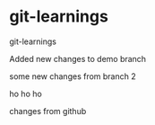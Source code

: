 # git-learnings
git-learnings

Added new changes to demo branch

some new changes from branch 2


ho ho ho

changes from github
